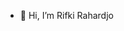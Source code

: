 - 👋 Hi, I’m Rifki Rahardjo


<!---
Lahar91/Lahar91 is a ✨ special ✨ repository because its `README.md` (this file) appears on your GitHub profile.
You can click the Preview link to take a look at your changes.
--->
